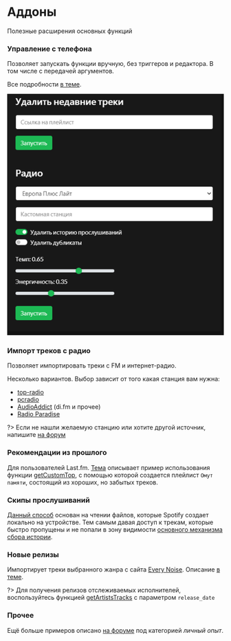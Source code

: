 # Аддоны

Полезные расширения основных функций

### Управление с телефона

Позволяет запускать функции вручную, без триггеров и редактора. В том числе с передачей аргументов.

Все подробности [в теме](https://github.com/Chimildic/goofy/discussions/9).

![Управлять с телефона](img/remote-control.png ':size=50%')

### Импорт треков с радио

Позволяет импортировать треки с FM и интернет-радио.

Несколько вариантов. Выбор зависит от того какая станция вам нужна:
- [top-radio](https://github.com/Chimildic/goofy/discussions/35)
- [pcradio](https://github.com/Chimildic/goofy/discussions/60)
- [AudioAddict](https://github.com/Chimildic/goofy/discussions/57) (di.fm и прочее)
- [Radio Paradise](https://4pda.to/forum/index.php?s=&showtopic=715234&view=findpost&p=105313450)

?> Если не нашли желаемую станцию или хотите другой источник, напишите [на форум](https://github.com/Chimildic/goofy/discussions)

### Рекомендации из прошлого

Для пользователей Last.fm. [Тема](https://github.com/Chimildic/goofy/discussions/91) описывает пример использования функции [getCustomTop](/reference/lastfm?id=getcustomtop), с помощью которой создается плейлист `Омут памяти`, состоящий из хороших, но забытых треков.

### Скипы прослушиваний

[Данный способ](https://github.com/Chimildic/goofy/discussions/53) основан на чтении файлов, которые Spotify создает локально на устройстве. Тем самым давая доступ к трекам, которые быстро пропущены и не попали в зону видимости [основного механизма сбора истории](/overview?id=История-прослушиваний). 

### Новые релизы

Импортирует треки выбранного жанра с сайта [Every Noise](https://everynoise.com/new_releases_by_genre.cgi). Описание [в теме](https://github.com/Chimildic/goofy/discussions/36).

?> Для получения релизов отслеживаемых исполнителей, воспользуйтесь функцией [getArtistsTracks](/reference/source?id=getartiststracks) с параметром `release_date`

### Прочее

Ещё больше примеров описано [на форуме](https://github.com/Chimildic/goofy/discussions) под категорией _личный опыт_.

